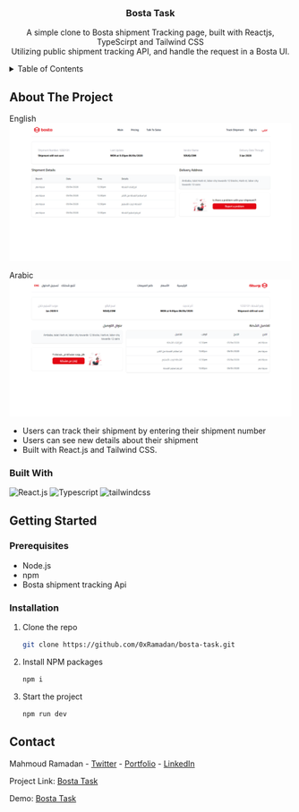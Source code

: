 <br />
<div align="center">
  <h3 align="center">Bosta Task</h3>

  <p align="center">
   A simple clone to Bosta shipment Tracking page, built with Reactjs, TypeScirpt and Tailwind CSS
    <br />
    Utilizing public shipment tracking API, and handle the request in a Bosta UI.
    <br />
  </p>
</div>

  <details>
  <summary>Table of Contents</summary>
  <ol>
    <li>
      <a href="#about-the-project">About The Project</a>
      <ul>
        <li><a href="#built-with">Built With</a></li>
      </ul>
    </li>
    <li>
      <a href="#getting-started">Getting Started</a>
      <ul>
        <li><a href="#prerequisites">Prerequisites</a></li>
        <li><a href="#installation">Installation</a></li>
      </ul>
    </li>
    <li><a href="#contact">Contact</a></li>
  </ol>
</details>

## About The Project

English
[![Bosta Track API](assets/Screenshot-UI.01-En.png)](https://github.com/0xramadan/bosta-task)

Arabic
[![Bosta Track API](assets/Screenshot-UI.01.png)](https://github.com/0xramadan/bosta-task)

- Users can track their shipment by entering their shipment number
- Users can see new details about their shipment
- Built with React.js and Tailwind CSS.

### Built With

![React.js](https://img.shields.io/badge/-ReactJs-61DAFB?logo=react&logoColor=white&style=for-the-badge)
![Typescript](https://img.shields.io/badge/-Typescript-007ACC?style=for-the-badge&logo=typescript&logoColor=white)
![tailwindcss](https://img.shields.io/badge/tailwindcss-0F172A?style=for-the-badge&logo=tailwindcss)

## Getting Started

### Prerequisites

- Node.js
- npm
- Bosta shipment tracking Api

### Installation

1. Clone the repo
   ```sh
   git clone https://github.com/0xRamadan/bosta-task.git
   ```
2. Install NPM packages
   ```sh
   npm i
   ```
3. Start the project
   ```sh
   npm run dev
   ```

## Contact

Mahmoud Ramadan - [Twitter](https://twitter.com/Mahmoudelalfy74) -
[Portfolio](https://0xramadan.vercel.app/) -
[LinkedIn](https://www.linkedin.com/in/0xramadan/)

Project Link: [Bosta Task](https://github.com/0xramadan/bosta-task)

Demo: [Bosta Task](https://bosta-task-seven.vercel.app/)
